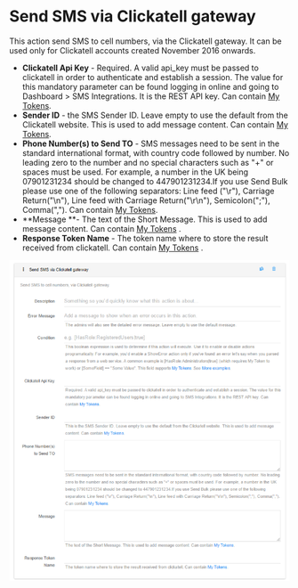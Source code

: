 # Send SMS via Clickatell gateway

This action send SMS to cell numbers, via the Clickatell gateway. It can be used only for Clickatell accounts created November 2016 onwards.

* **Clickatell Api Key** - Required. A valid api\_key must be passed to clickatell in order to authenticate and establish a session. The value for this mandatory parameter can be found logging in online and going to Dashboard &gt; SMS Integrations. It is the REST API key. Can contain [My Tokens](http://www.dnnsharp.com/dnn/modules/my-custom-tokens).
* **Sender ID** - the SMS Sender ID. Leave empty to use the default from the Clickatell website. This is used to add message content. Can contain [My Tokens](http://www.dnnsharp.com/dnn/modules/my-custom-tokens). 
* **Phone Number\(s\) to Send TO** - SMS messages need to be sent in the standard international format, with country code followed by number. No leading zero to the number and no special characters such as "+" or spaces must be used. For example, a number in the UK being 07901231234 should be changed to 447901231234.If you use Send Bulk please use one of the following separators: Line feed \("\r"\), Carriage Return\("\n"\), Line feed with Carriage Return\("\r\n"\), Semicolon\(";"\), Comma\(","\). Can contain  [My Tokens](http://www.dnnsharp.com/dnn/modules/my-custom-tokens).
* **Message **- The text of the Short Message. This is used to add message content. Can contain [My Tokens](http://www.dnnsharp.com/dnn/modules/my-custom-tokens) .
* **Response Token Name** - The token name where to store the result received from clickatell. Can contain [My Tokens](http://www.dnnsharp.com/dnn/modules/my-custom-tokens) .



![](/assets/clicka.png)

